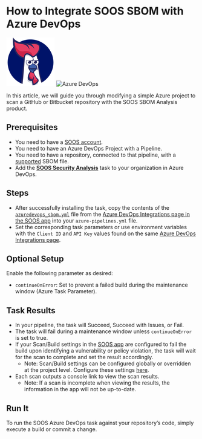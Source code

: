 # How to Integrate SOOS SBOM with Azure DevOps

<div>
<img src="../assets/img/SOOS-Icon.png" alt="SOOS" width="128" height="128">
<img src="../assets/img/azure.png" alt="Azure DevOps" width="128" height="128">
</div>

In this article, we will guide you through modifying a simple Azure project to scan a GitHub or Bitbucket repository with the SOOS SBOM Analysis product.

## Prerequisites
- You need to have a [SOOS account](https://app.soos.io/register).
- You need to have an Azure DevOps Project with a Pipeline.
- You need to have a repository, connected to that pipeline, with a [supported](https://kb.soos.io/help/sbom-upload) SBOM file.
- Add the [**SOOS Security Analysis**](https://marketplace.visualstudio.com/items?itemName=SOOS.SOOS-Security-Analysis) task to your organization in Azure DevOps.

## Steps
- After successfully installing the task, copy the contents of the [`azuredevops_sbom.yml`](https://gist.github.com/soostech/983b3756ea3f6e3631d89c97604bd969) file from the [Azure DevOps Integrations page in the SOOS app](https://app.soos.io/integrate/SBOM?id=azure-devops) into your `azure-pipelines.yml` file.
- Set the corresponding task parameters or use environment variables with the `Client ID` and `API Key` values found on the same [Azure DevOps Integrations page](https://app.soos.io/integrate/SBOM?id=azure-devops).

## Optional Setup
Enable the following parameter as desired:
- `continueOnError`: Set to prevent a failed build during the maintenance window (Azure Task Parameter).

## Task Results
- In your pipeline, the task will Succeed, Succeed with Issues, or Fail.
- The task will fail during a maintenance window unless `continueOnError` is set to true.
- If your Scan/Build settings in the [SOOS app](https://app.soos.io/settings/global) are configured to fail the build upon identifying a vulnerability or policy violation, the task will wait for the scan to complete and set the result accordingly.
  - Note: Scan/Build settings can be configured globally or overridden at the project level. Configure these settings [here](https://app.soos.io/settings/global).
- Each scan outputs a console link to view the scan results.
  - Note: If a scan is incomplete when viewing the results, the information in the app will not be up-to-date.

## Run It
To run the SOOS Azure DevOps task against your repository’s code, simply execute a build or commit a change.